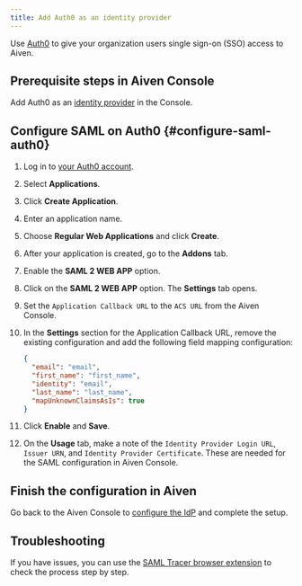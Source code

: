 ```yaml
---
title: Add Auth0 as an identity provider
---
```


Use [Auth0](https://auth0.com/) to give your organization users single
sign-on (SSO) access to Aiven.

## Prerequisite steps in Aiven Console

Add Auth0 as an
[identity provider](/docs/platform/howto/saml/add-identity-providers#add-idp-aiven-console) in the Console.

## Configure SAML on Auth0 {#configure-saml-auth0}

1.  Log in to [your Auth0 account](https://manage.auth0.com).
2.  Select **Applications**.
3.  Click **Create Application**.
4.  Enter an application name.
5.  Choose **Regular Web Applications** and click **Create**.
6.  After your application is created, go to the **Addons** tab.
7.  Enable the **SAML 2 WEB APP** option.
8.  Click on the **SAML 2 WEB APP** option. The **Settings** tab opens.
9.  Set the `Application Callback URL` to the `ACS URL` from the Aiven
    Console.
10. In the **Settings** section for the Application Callback URL, remove
    the existing configuration and add the following field mapping
    configuration:

    ```json
    {
      "email": "email",
      "first_name": "first_name",
      "identity": "email",
      "last_name": "last_name",
      "mapUnknownClaimsAsIs": true
    }
    ```

11. Click **Enable** and **Save**.
12. On the **Usage** tab, make a note of the
    `Identity Provider Login URL`, `Issuer URN`, and
    `Identity Provider Certificate`. These are needed for the SAML
    configuration in Aiven Console.

## Finish the configuration in Aiven

Go back to the Aiven Console to
[configure the IdP](/docs/platform/howto/saml/add-identity-providers#configure-idp-aiven-console) and complete the setup.

## Troubleshooting

If you have issues, you can use the [SAML Tracer browser
extension](https://addons.mozilla.org/firefox/addon/saml-tracer/) to
check the process step by step.
